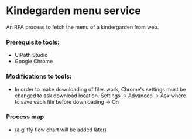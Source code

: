 # Kindegarden menu service
An RPA process to fetch the menu of a kindergarden from web.

### Prerequisite tools:
* UiPath Studio
* Google Chrome

### Modifications to tools:
 * In order to make downloading of files work, Chrome's settings must be changed to ask download location. Settings -> Advanced -> Ask where to save each file before downloading -> On
 
 ### Process map
 * (a gliffy flow chart will be added later)
